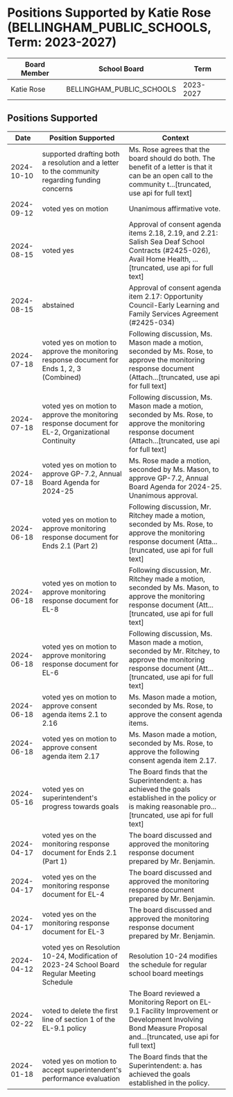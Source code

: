 # Positions Supported by Katie Rose (BELLINGHAM_PUBLIC_SCHOOLS, Term: 2023-2027)

| Board Member | School Board | Term |
|--------------|--------------|------|
| Katie Rose | BELLINGHAM_PUBLIC_SCHOOLS | 2023-2027 |

## Positions Supported

| Date       | Position Supported           | Context            |
|------------|------------------------------|--------------------|
| 2024-10-10 | supported drafting both a resolution and a letter to the community regarding funding concerns | Ms. Rose agrees that the board should do both. The benefit of a letter is that it can be an open call to the community t...[truncated, use api for full text] |
| 2024-09-12 | voted yes on motion | Unanimous affirmative vote. |
| 2024-08-15 | voted yes | Approval of consent agenda items 2.18, 2.19, and 2.21: Salish Sea Deaf School Contracts (#2425-026), Avail Home Health, ...[truncated, use api for full text] |
| 2024-08-15 | abstained | Approval of consent agenda item 2.17: Opportunity Council-Early Learning and Family Services Agreement (#2425-034) |
| 2024-07-18 | voted yes on motion to approve the monitoring response document for Ends 1, 2, 3 (Combined) | Following discussion, Ms. Mason made a motion, seconded by Ms. Rose, to approve the monitoring response document (Attach...[truncated, use api for full text] |
| 2024-07-18 | voted yes on motion to approve the monitoring response document for EL-2, Organizational Continuity | Following discussion, Ms. Mason made a motion, seconded by Ms. Rose, to approve the monitoring response document (Attach...[truncated, use api for full text] |
| 2024-07-18 | voted yes on motion to approve GP-7.2, Annual Board Agenda for 2024-25 | Ms. Rose made a motion, seconded by Ms. Mason, to approve GP-7.2, Annual Board Agenda for 2024-25. Unanimous approval. |
| 2024-06-18 | voted yes on motion to approve monitoring response document for Ends 2.1 (Part 2) | Following discussion, Mr. Ritchey made a motion, seconded by Ms. Rose, to approve the monitoring response document (Atta...[truncated, use api for full text] |
| 2024-06-18 | voted yes on motion to approve monitoring response document for EL-8 | Following discussion, Mr. Ritchey made a motion, seconded by Ms. Mason, to approve the monitoring response document (Att...[truncated, use api for full text] |
| 2024-06-18 | voted yes on motion to approve monitoring response document for EL-6 | Following discussion, Ms. Mason made a motion, seconded by Mr. Ritchey, to approve the monitoring response document (Att...[truncated, use api for full text] |
| 2024-06-18 | voted yes on motion to approve consent agenda items 2.1 to 2.16 | Ms. Mason made a motion, seconded by Ms. Rose, to approve the consent agenda items. |
| 2024-06-18 | voted yes on motion to approve consent agenda item 2.17 | Ms. Mason made a motion, seconded by Ms. Rose, to approve the following consent agenda item 2.17. |
| 2024-05-16 | voted yes on superintendent's progress towards goals | The Board finds that the Superintendent: a. has achieved the goals established in the policy or is making reasonable pro...[truncated, use api for full text] |
| 2024-04-17 | voted yes on the monitoring response document for Ends 2.1 (Part 1) | The board discussed and approved the monitoring response document prepared by Mr. Benjamin. |
| 2024-04-17 | voted yes on the monitoring response document for EL-4 | The board discussed and approved the monitoring response document prepared by Mr. Benjamin. |
| 2024-04-17 | voted yes on the monitoring response document for EL-3 | The board discussed and approved the monitoring response document prepared by Mr. Benjamin. |
| 2024-04-12 | voted yes on Resolution 10-24, Modification of 2023-24 School Board Regular Meeting Schedule | Resolution 10-24 modifies the schedule for regular school board meetings |
| 2024-02-22 | voted to delete the first line of section 1 of the EL-9.1 policy | The Board reviewed a Monitoring Report on EL-9.1 Facility Improvement or Development Involving Bond Measure Proposal and...[truncated, use api for full text] |
| 2024-01-18 | voted yes on motion to accept superintendent's performance evaluation | The Board finds that the Superintendent: a. has achieved the goals established in the policy. |

